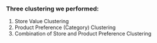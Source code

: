### Three clustering we performed:
1.	Store Value Clustering
2. Product Preference (Category) Clustering
3. Combination of Store and Product Preference Clustering
